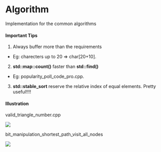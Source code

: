 # Algorithm
Implementation for the common algorithms

#### Important Tips ####
1. Always buffer more than the requirements
- Eg: charecters up to 20 => char[20+10].
2. **std::map::count()** faster than **std::find()**
- Eg: popularity_poll_code_pro.cpp.
3. **std::stable_sort** reserve the relative index of equal elements. Pretty useful!!!!

#### Illustration ####
valid_triangle_number.cpp

![](https://assets.leetcode.com/users/images/494bd84a-a716-41d9-9d21-cee1a4cb1df5_1626399365.2078004.png)

bit_manipulation_shortest_path_visit_all_nodes

![](https://github.com/duyenhole/Algorithm/blob/main/bit_manipulation_shortest_path_visit_all_nodes.PNG)

